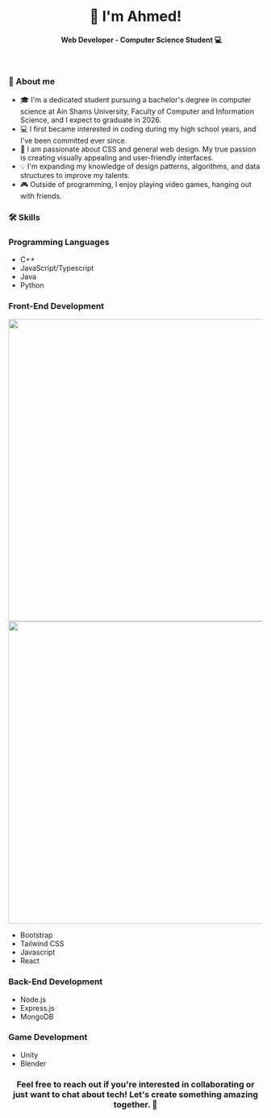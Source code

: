 <h1 align="center">
🌟 I'm Ahmed!
</h1>
<h4 align="center">
&nbsp;&nbsp;&nbsp;&nbsp;&nbsp;&nbsp;&nbsp;Web Developer - Computer Science Student 💻
</h4>
<br>

### 🚀 About me
- 🎓    I'm a dedicated student pursuing a bachelor's degree in computer science at Ain Shams University, Faculty of Computer and Information Science, and I expect to graduate in 2026.
- 💻   I first became interested in coding during my high school years, and I've been committed ever since.
- 🎨   I am passionate about CSS and general web design. My true passion is creating visually appealing and user-friendly interfaces.
- 💡    I'm expanding my knowledge of design patterns, algorithms, and data structures to improve my talents.
- 🎮   Outside of programming, I enjoy playing video games, hanging out with friends.

### 🛠️ Skills

###  Programming Languages
- C++
- JavaScript/Typescript
- Java
- Python

### Front-End Development
<img style="height: 15vh" src="https://cdn.jsdelivr.net/gh/devicons/devicon@latest/icons/html5/html5-original.svg" />  <img style="height: 15vh" src="https://cdn.jsdelivr.net/gh/devicons/devicon@latest/icons/css3/css3-original.svg" />
- Bootstrap
- Tailwind CSS
- Javascript
- React


  
### Back-End Development
- Node.js
- Express.js
- MongoDB

### Game Development
- Unity
- Blender

<h3 align="center">
  Feel free to reach out if you're interested in collaborating or just want to chat about tech! Let's create something amazing together. 🚀
</h3>
